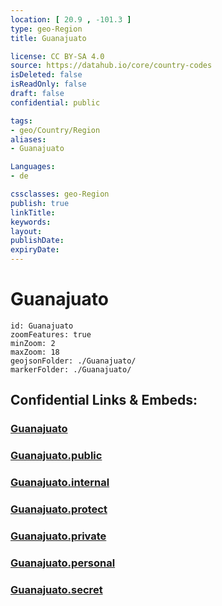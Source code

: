 ```yaml
---
location: [ 20.9 , -101.3 ] 
type: geo-Region
title: Guanajuato

license: CC BY-SA 4.0
source: https://datahub.io/core/country-codes
isDeleted: false
isReadOnly: false
draft: false
confidential: public

tags:
- geo/Country/Region
aliases:
- Guanajuato

Languages:
- de

cssclasses: geo-Region
publish: true
linkTitle: 
keywords: 
layout: 
publishDate: 
expiryDate: 
---
```


# Guanajuato

```leaflet
id: Guanajuato
zoomFeatures: true 
minZoom: 2 
maxZoom: 18
geojsonFolder: ./Guanajuato/
markerFolder: ./Guanajuato/
```


## Confidential Links & Embeds: 

### [Guanajuato](/_Standards/Earth/Continent/America~Central/Mexico/States~Mexico/Guanajuato.md) 

### [Guanajuato.public](/_public/Earth/Continent/America~Central/Mexico/States~Mexico/Guanajuato.public.md) 

### [Guanajuato.internal](/_internal/Earth/Continent/America~Central/Mexico/States~Mexico/Guanajuato.internal.md) 

### [Guanajuato.protect](/_protect/Earth/Continent/America~Central/Mexico/States~Mexico/Guanajuato.protect.md) 

### [Guanajuato.private](/_private/Earth/Continent/America~Central/Mexico/States~Mexico/Guanajuato.private.md) 

### [Guanajuato.personal](/_personal/Earth/Continent/America~Central/Mexico/States~Mexico/Guanajuato.personal.md) 

### [Guanajuato.secret](/_secret/Earth/Continent/America~Central/Mexico/States~Mexico/Guanajuato.secret.md)

